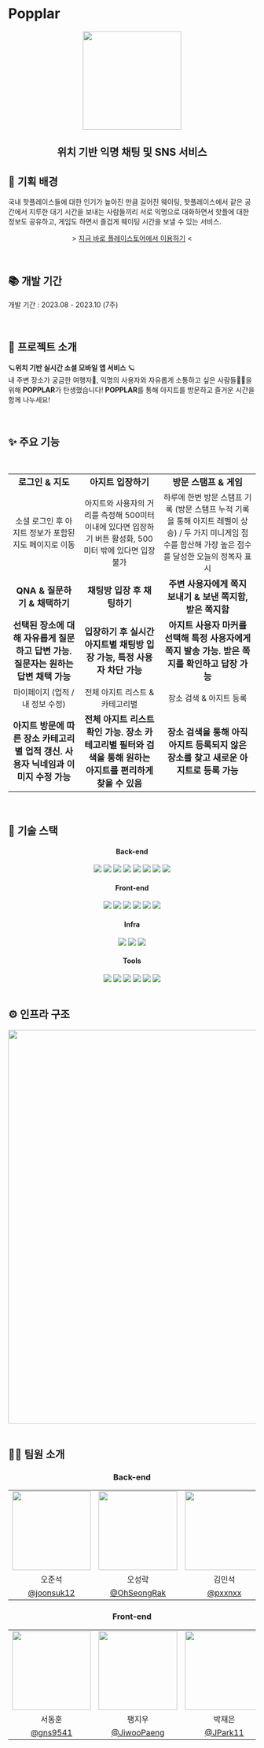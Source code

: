 # Popplar 
<div align="center">
	<img src="https://github.com/Popplar-Dev.png" width=200/>
	<h2>
		위치 기반 익명 채팅 및 SNS 서비스 
	</h2>
</div>

## 📌 기획 배경
국내 핫플레이스들에 대한 인기가 높아진 만큼 길어진 웨이팅, 핫플레이스에서 같은 공간에서 지루한 대기 시간을 보내는 사람들끼리 서로 익명으로 대화하면서 핫플에 대한 정보도 공유하고, 게임도 하면서 즐겁게 웨이팅 시간을 보낼 수 있는 서비스.

<div align="center">
	<p>
	> <a href="https://play.google.com/store/apps/details?id=com.popplar.myapplication&hl=ko-KR"> 지금 바로 플레이스토어에서 이용하기</a> <
	</p>
</div>

<br/>

## 📚 개발 기간
<div>
	<p>개발 기간 : 2023.08 - 2023.10 (7주)</p>
</div>

<br/>

## 🎉 프로젝트 소개
🪐**위치 기반 실시간 소셜 모바일 앱 서비스** 🪐  
내 주변 장소가 궁금한 여행자🚩, 익명의 사용자와 자유롭게 소통하고 싶은 사람들🤸‍♀️을 위해 **POPPLAR**가 탄생했습니다! **POPPLAR**를 통해 아지트를 방문하고 즐거운 시간을 함께 나누세요!

<br />

## ✨ 주요 기능
<div align="center">
 <table>
    <tr>
      <td align="center" style="font-weight: bold; font-size: 18;">로그인 & 지도</td>
      <td align="center" style="font-weight: bold; font-size: 18;">아지트 입장하기</td>
      <td align="center" style="font-weight: bold; font-size: 18;">방문 스탬프 & 게임</td>
    </tr>
    <tr>
<!--       <td align="center"><img src="https://github.com/fluffymn/readme-test/assets/55385934/f3324c96-e216-453d-84e0-5dd9cf1a9a68" /></td>
      <td align="center"><img src="https://github.com/fluffymn/readme-test/assets/55385934/0087115c-7aaf-476e-9983-233038ab2fb6" /></td> -->
    </tr>
	  <br/>
	<tr>
      <td align="center">소셜 로그인 후 아지트 정보가 포함된 지도 페이지로 이동</td>
      <td align="center">아지트와 사용자의 거리를 측정해 500미터 이내에 있다면 입장하기 버튼 활성화, 500미터 밖에 있다면 입장 불가</td>
      <td align="center">하루에 한번 방문 스탬프 기록 (방문 스탬프 누적 기록을 통해 아지트 레벨이 상승) / 두 가지 미니게임 점수를 합산해 가장 높은 점수를 달성한 오늘의 정복자 표시</td>
    </tr>
    <tr>
      <td align="center" style="font-weight: bold; font-size: 18;">QNA & 질문하기 & 채택하기</td>
      <td align="center" style="font-weight: bold; font-size: 18;">채팅방 입장 후 채팅하기</td>
      <td align="center" style="font-weight: bold; font-size: 18;">주변 사용자에게 쪽지 보내기 & 보낸 쪽지함, 받은 쪽지함</td>
    </tr>
    <tr>
<!--       <td align="center"><img src="https://github.com/fluffymn/readme-test/assets/55385934/de5911ee-24e8-4d11-bc78-cde9bc1e6360" /></td>
      <td align="center"><img src="https://github.com/fluffymn/readme-test/assets/55385934/fcc377e2-c916-4a50-a111-5364fd810083" /></td> -->
    </tr>
    <tr>
			<td align="center" style="font-weight: bold; font-size: 18;">선택된 장소에 대해 자유롭게 질문하고 답변 가능. 질문자는 원하는 답변 채택 가능</td>
      <td align="center" style="font-weight: bold; font-size: 18;">입장하기 후 실시간 아지트별 채팅방 입장 가능, 특정 사용자 차단 가능</td>
      <td align="center" style="font-weight: bold; font-size: 18;">아지트 사용자 마커를 선택해 특정 사용자에게 쪽지 발송 가능. 받은 쪽지를 확인하고 답장 가능</td>
    </tr>
    <tr>
      <td align="center">마이페이지 (업적 / 내 정보 수정)</td>
      <td align="center">전체 아지트 리스트 & 카테고리별</td>
      <td align="center">장소 검색 & 아지트 등록</td>
    </tr>
    <tr>
<!--       <td align="center"><img src="https://github.com/fluffymn/readme-test/assets/55385934/9dc8e364-23c2-4eb1-b494-8b55eccf3e10" /></td>
      <td align="center"><img src="https://github.com/fluffymn/readme-test/assets/55385934/74360783-3961-49f9-8ef4-f6123a897457" /></td> -->
    </tr>
    <tr>
      <td align="center" style="font-weight: bold; font-size: 18;">아지트 방문에 따른 장소 카테고리별 업적 갱신. 사용자 닉네임과 이미지 수정 가능</td>
      <td align="center" style="font-weight: bold; font-size: 18;">전체 아지트 리스트 확인 가능. 장소 카테고리별 필터와 검색을 통해 원하는 아지트를 편리하게 찾을 수 있음</td>
      <td align="center" style="font-weight: bold; font-size: 18;">장소 검색을 통해 아직 아지트 등록되지 않은 장소를 찾고 새로운 아지트로 등록 가능</td>
    </tr>
 </table>
</div>

<br />

## 🔧 기술 스택
<div align="center">
	<h4>Back-end</h4>
	<div>
		<img src="https://img.shields.io/badge/Java%2017-3766AB?style=flat-square&logoColor=white"/>
		<img src="https://img.shields.io/badge/Kotlin-7F52FF?style=flat-square&logo=kotlin&logoColor=white" />
		<img src="https://img.shields.io/badge/Spring%20Boot-6DB33F?style=flat-square&logo=spring&logoColor=white" />
		<img src="https://img.shields.io/badge/Gradle-02303A?style=flat-square&logo=gradle&logoColor=white" />
		<img src="https://img.shields.io/badge/Redis-DC382D?style=flat-square&logo=redis&logoColor=white" />
		<img src="https://img.shields.io/badge/Spring%20Data%20JPA-6DB33F?style=flat-square&logoColor=white"/>
		<img src="https://img.shields.io/badge/JWT-000000?style=flat-square&logo=JSON%20web%20tokens&logoColor=white" />
		<img src="https://img.shields.io/badge/MSA-FF4655?style=flat-square&logoColor=white"/>
	</div>
	<h4>Front-end</h4>
	<div>
		<img src="https://img.shields.io/badge/JavaScript-F7DF1E?style=flat-square&logo=javascript&logoColor=black" />
		<img src="https://img.shields.io/badge/TypeScript-3178C6?style=flat-square&logo=typescript&logoColor=white" />
		<img src="https://img.shields.io/badge/React%20Native-61DAFB?style=flat-square&logo=react&logoColor=black" />
		<img src="https://img.shields.io/badge/Recoil-3578E5?style=flat-square&logo=recoil&logoColor=black" />
		<img src="https://img.shields.io/badge/Android-3DDC84?style=flat-square&logo=android&logoColor=black" />
		<img src="https://img.shields.io/badge/Node.js-339933?style=flat-square&logo=nodedotjs&logoColor=white" />
	</div>
	<h4>Infra</h4>
	<div>
		<img src="https://img.shields.io/badge/Docker-2496ED?style=flat-square&logo=docker&logoColor=white" />
		<img src="https://img.shields.io/badge/Jenkins-D24939?style=flat-square&logo=jenkins&logoColor=white" />
		<img src="https://img.shields.io/badge/Amazon%20EC2-FF9900?style=flat-square&logo=amazonec2&logoColor=white" />
	</div>
	<h4>Tools</h4>
	<div>
		<img src="https://img.shields.io/badge/Git-F05032?style=flat-square&logo=git&logoColor=white" />
		<img src="https://img.shields.io/badge/GitLab-FC6D26?style=flat-square&logo=gitlab&logoColor=white" />
		<img src="https://img.shields.io/badge/Notion-000000?style=flat-square&logo=notion&logoColor=white" />
		<img src="https://img.shields.io/badge/Jira-0052CC?style=flat-square&logo=jira&logoColor=white" />
		<img src="https://img.shields.io/badge/Figma-F24E1E?style=flat-square&logo=figma&logoColor=white" />
		<img src="https://img.shields.io/badge/Postman-FF6C37?style=flat-square&logo=postman&logoColor=white" />
	</div>
	
</div>

<br />

## ⚙️ 인프라 구조
<div align="center">
	<img src="https://github-production-user-asset-6210df.s3.amazonaws.com/81518305/284465263-8bb27a8c-f305-40e1-9d16-bb2d59a8d4b8.png" width="800" />
</div>
<br />

## 👩‍💻 팀원 소개
  <table align="center">
		<h3 align="center">Back-end</h3>
    <tr>
      <td align="center"><img src="https://github.com/joonsuk12.png" width="160"></td>
      <td align="center"><img src="https://github.com/OhSeongRak.png" width="160"></td>
      <td align="center"><img src="https://github.com/pxxnxx.png" width="160"></td>
    </tr>
    <tr>
      <td align="center">오준석</td>
      <td align="center">오성락</td>
      <td align="center">김민석</td>
    </tr>
    <tr>
      <td align="center"><a href="https://github.com/joonsuk12" target="_blank">@joonsuk12</a></td>
      <td align="center"><a href="https://github.com/OhSeongRak" target="_blank">@OhSeongRak</a></td>
      <td align="center"><a href="https://github.com/pxxnxx" target="_blank">@pxxnxx</a></td>
    </tr>
	</table>
	<table align="center">
		<h3 align="center">Front-end</h3>
    <tr>
      <td align="center"><img src="https://avatars.githubusercontent.com/u/77910839?s=96&v=4" width="160"></td>
      <td align="center"><img src="https://github.com/JiwooPaeng/JiwooPaeng/assets/122685653/2c41b503-5227-4ce9-a889-a67661c24736&v=4" width="160"></td>
      <td align="center"><img src="https://github.com/JPark11.png" width="160"></td>
    </tr>
    <tr>
      <td align="center">서동훈</td>
      <td align="center">팽지우</td>
      <td align="center">박재은</td>
    </tr>
    <tr>
      <td align="center"><a href="https://github.com/gns9541" target="_blank">@gns9541</a></td>
      <td align="center"><a href="https://github.com/JiwooPaeng" target="_blank">@JiwooPaeng</a></td>
      <td align="center"><a href="https://github.com/JPark11" target="_blank">@JPark11</a></td>
    </tr>
  </table>

